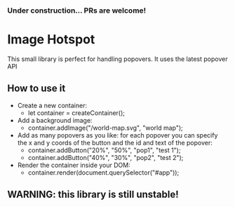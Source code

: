 ### Under construction... PRs are welcome!

# Image Hotspot

This small library is perfect for handling popovers.
It uses the latest popover API

## How to use it

- Create a new container:
  - let container = createContainer();
- Add a background image:
  - container.addImage("/world-map.svg", "world map");
- Add as many popovers as you like: for each popover you can specify the x and y coords of the button and the id and text of the popover:
  - container.addButton("20%", "50%", "pop1", "test 1");
  - container.addButton("40%", "30%", "pop2", "test 2");
- Render the container inside your DOM:
  - container.render(document.querySelector("#app"));

## WARNING: this library is still unstable!
